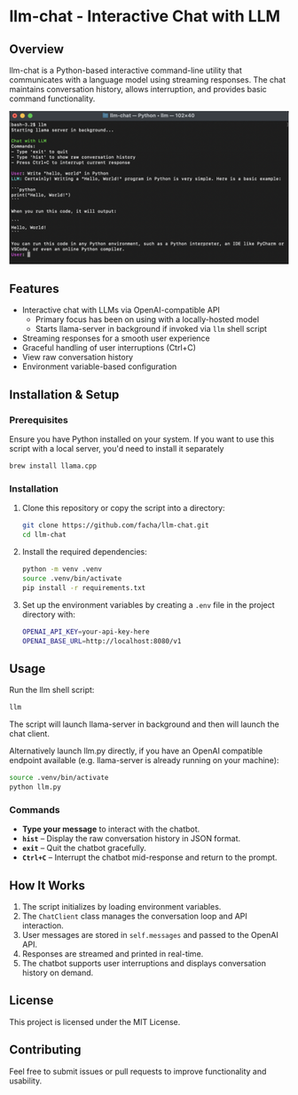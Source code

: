 # llm-chat - Interactive Chat with LLM

## Overview
llm-chat is a Python-based interactive command-line utility that communicates with a language model using streaming responses. The chat maintains conversation history, allows interruption, and provides basic command functionality.

![Usage](usage.png "Usage")

## Features
- Interactive chat with LLMs via OpenAI-compatible API
  - Primary focus has been on using with a locally-hosted model
  - Starts llama-server in background if invoked via `llm` shell script
- Streaming responses for a smooth user experience
- Graceful handling of user interruptions (Ctrl+C)
- View raw conversation history
- Environment variable-based configuration

## Installation & Setup
### Prerequisites
Ensure you have Python installed on your system. 
If you want to use this script with a local server, you'd need to install it separately
   ```sh
   brew install llama.cpp
   ```

### Installation
1. Clone this repository or copy the script into a directory:
   ```sh
   git clone https://github.com/facha/llm-chat.git
   cd llm-chat
   ```
2. Install the required dependencies:
   ```sh
   python -m venv .venv
   source .venv/bin/activate
   pip install -r requirements.txt
   ```
3. Set up the environment variables by creating a `.env` file in the project directory with:
   ```sh
   OPENAI_API_KEY=your-api-key-here
   OPENAI_BASE_URL=http://localhost:8080/v1
   ```

## Usage
Run the llm shell script:
```sh
llm
```
The script will launch llama-server in background and then will launch the chat client.

Alternatively launch llm.py directly, if you have an OpenAI compatible endpoint available (e.g. llama-server is already running on your machine):
```sh
source .venv/bin/activate
python llm.py
```

### Commands
- **Type your message** to interact with the chatbot.
- **`hist`** – Display the raw conversation history in JSON format.
- **`exit`** – Quit the chatbot gracefully.
- **`Ctrl+C`** – Interrupt the chatbot mid-response and return to the prompt.

## How It Works
1. The script initializes by loading environment variables.
2. The `ChatClient` class manages the conversation loop and API interaction.
3. User messages are stored in `self.messages` and passed to the OpenAI API.
4. Responses are streamed and printed in real-time.
5. The chatbot supports user interruptions and displays conversation history on demand.

## License
This project is licensed under the MIT License.

## Contributing
Feel free to submit issues or pull requests to improve functionality and usability.
